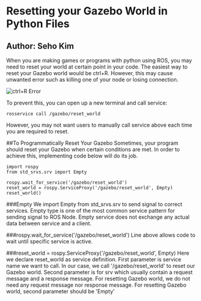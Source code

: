 # Resetting your Gazebo World in Python Files

## Author: Seho Kim

When you are making games or programs with python using ROS, you may need to reset your world at certain point in your code.
The easiest way to reset your Gazebo world would be ctrl+R. However, this may cause unwanted error such as killing one of your node or losing connection.

![ctrl+R Error](https://i.ibb.co/4RDfHwL/reset-world-error.jpg)

To prevent this, you can open up a new terminal and call service:

```
rosservice call /gazebo/reset_world
```

However, you may not want users to manually call service above each time you are required to reset.

##To Programmatically Reset Your Gazebo
Sometimes, your program should reset your Gazebo when certain conditions are met. In order to achieve this, implementing code below will do its job.

```
import rospy
from std_srvs.srv import Empty

rospy.wait_for_service('/gazebo/reset_world')
reset_world = rospy.ServiceProxy('/gazebo/reset_world', Empty)
reset_world()
```

###Empty
We import Empty from std_srvs.srv to send signal to correct services. Empty type is one of the most common service pattern for sending signal to ROS Node.
Empty service does not exchange any actual data between service and a client.

###rospy.wait_for_service('/gazebo/reset_world')
Line above allows code to wait until specific service is active. 

###reset_world = rospy.ServiceProxy('/gazebo/reset_world', Empty)
Here we declare reset_world as service definition. First parameter is service name we want to call.
In our case, we call '/gazebo/reset_world' to reset our Gazebo world. Second parameter is for srv which usually contain a request message and a response message.
For resetting Gazebo world, we do not need any request message nor response message. For resetting Gazebo world, second parameter should be 'Empty'

